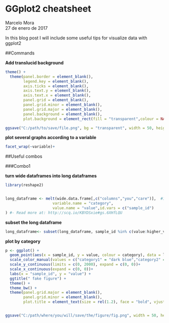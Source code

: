 # GGplot2 cheatsheet
Marcelo Mora  
27 de enero de 2017  



In this blog post I will include some useful tips for visualize data with ggplot2

##Commands


**Add translucid background**


```r
theme() +
  theme(panel.border = element_blank(),
        legend.key = element_blank(),
        axis.ticks = element_blank(),
        axis.text.y = element_blank(),
        axis.text.x = element_blank(),
        panel.grid = element_blank(),
        panel.grid.minor = element_blank(), 
        panel.grid.major = element_blank(),
        panel.background = element_blank(),
        plot.background = element_rect(fill = "transparent",colour = NA))

ggsave("C:/path/to/save/file.png", bg = "transparent", width = 50, height = 50, units = "cm")  
```

**plot several graphs according to a variable**


```r
facet_wrap(~variable)+ 
```


##Useful combos

###Combo1

**turn wide dataframes into long dataframes**


```r
library(reshape2)


long_dataframe <- melt(wide.data.frame[,c("columns","you","care")],  #in case your dataframes has several columns and you only need 3 or 4
                     variable.name = "category", 
                     value.name = "value",id.vars = c("sample_id") 
) #- Read more at: http://scq.io/KBYDSxie#gs.6XHfLQU
```

**subset the long dataframe**


```r
long_dataframe<- subset(long_dataframe, sample_id %in% c(value:higher_value))
```

**plot by category**


```r
p <- ggplot() +
  geom_point(aes(x = sample_id, y = value, colour = category), data = long_dataframe, shape = 20, size = 1) +
  scale_color_manual(values = c("category1" = "dark blue","category2" = "violetred3" ), name = "my categories",labels = c("category 1" = "cool name for category", "category 2" = "another cool name")) +
  scale_y_continuous(limits = c(0, 2000), expand = c(0, 0))+
  scale_x_continuous(expand = c(0, 0))+
  labs(x = "sample_id", y = "value") +
  ggtitle(" fake figure") +
  theme() +
  theme_bw() +
  theme(panel.grid.major = element_blank(),
        panel.grid.minor = element_blank(),
        plot.title = element_text(size = rel(1.2), face = "bold", vjust = 1.5))


ggsave("C:/path/where/you/will/save/the/figure/fig.png", width = 50, height = 30, units = "cm")  
```

